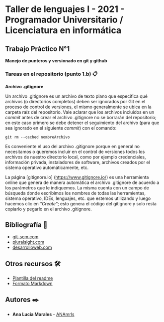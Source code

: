 # Taller de lenguajes I - 2021 - Programador Universitario / Licenciatura en informática

## Trabajo Práctico N°1

**Manejo de punteros y versionado en git y github**

### Tareas en el repositorio (punto 1.b) 📋

**Archivo .gitignore**

Un archivo .gitignore es un archivo de texto plano que especifica qué archivos (o directorios completos) deben ser ignorados por Git en el proceso de control de versiones, el mismo generalmente se ubica en la carpeta raíz del repositorio. Vale aclarar que los archivos incluídos en un _commit_ antes de crear el archivo .gitignore no se borrarán del repositorio; en este caso primero se debe detener el seguimiento del archivo (para que sea ignorado en el siguiente _commit_) con el comando:

```
git rm --cached nombreArchivo
```

Es conveniente el uso del archivo .gitignore porque en general no necesitamos o queremos incluir en el control de versiones todos los archivos de nuestro directorio local, como por ejemplo credenciales, información privada, instaladores de software, archivos creados por el sistema operativo automáticamente, etc.

La página [gitignore.io] (https://www.gitignore.io/) es una herramienta online que genera de manera automática el archivo .gitignore de acuerdo a los parámetros que le indiquemos. La misma cuenta con un campo de búsqueda donde escribimos los nombres de todas las herramientas, sistema operativo, IDEs, lenguajes, etc. que estemos utilizando y luego hacemos clic en _"Create"_; esto genera el código del gitignore y solo resta copiarlo y pegarlo en el archivo .gitignore.

## Bibliografía 📖

* [git-scm.com](https://git-scm.com/docs/gitignore)
* [pluralsight.com](https://www.pluralsight.com/guides/how-to-use-gitignore-file)
* [desarrolloweb.com](https://desarrolloweb.com/articulos/archivo-gitignore.html)

## Otros recursos 🛠️

* [Plantilla del readme](https://cutt.ly/StvUFis)
* [Formato Markdown](https://cutt.ly/jtvP2ER)

## Autores ✒️

* **Ana Lucia Morales** - [ANAmrls](https://github.com/ANAmrls)
